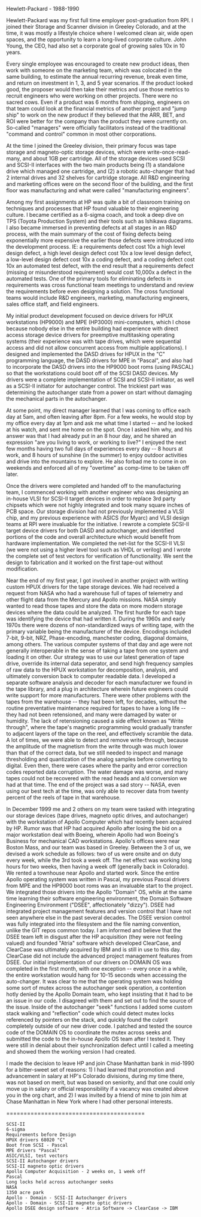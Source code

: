 Hewlett-Packard - 1988-1990

Hewlett-Packard was my first full time employer post-graduation from RPI.  I joined their Storage and Scanner division in Greeley Colorado, and at the time, it was mostly a lifestyle choice where I welcomed clean air, wide open spaces, and the opportunity to learn a long-lived corporate culture.  John Young, the CEO, had also set a corporate goal of growing sales 10x in 10 years.

Every single employee was encouraged to create new product ideas, then work with someone on the marketing team, which was colocated in the same building, to estimate the annual recurring revenue, break even time, and return on investment in 1, 3, and 5 year scenarios.  If the product looked good, the proposer would then take their metrics and use those metrics to recruit engineers who were working on other projects.  There were no sacred cows.  Even if a product was 6 months from shipping, engineers on that team could look at the financial metrics of another project and "jump ship" to work on the new product if they believed that the ARR, BET, and ROI were better for the company than the product they were currently on.  So-called "managers" were officially facilitators instead of the traditional "command and control" common in most other corporations.

At the time I joined the Greeley division, their primary focus was tape storage and magneto-optic storage devices, which were write-once-read-many, and about 1GB per cartridge.  All of the storage devices used SCSI and SCSI-II interfaces with the two main products being (1) a standalone drive which managed one cartridge, and (2) a robotic auto-changer that had 2 internal drives and 32 shelves for cartridge storage.  All R&D engineering and marketing offices were on the second floor of the building, and the first floor was manufacturing and what were called "manufacturing engineers".

Among my first assignments at HP was quite a bit of classroom training on techniques and processes that HP found valuable to their engineering culture.  I became certified as a 6-sigma coach, and took a deep dive on TPS (Toyota Production System) and their tools such as Ishikawa diagrams.  I also became immersed in preventing defects at all stages in an R&D process, with the main summary of the cost of fixing defects being exponentially more expensive the earlier those defects were introduced into the development process.  IE: a requirements defect cost 10x a high level design defect, a high level design defect cost 10x a low level design defect, a low-level design defect cost 10x a coding defect, and a coding defect cost 10x an automated test defect, with the end result that a requirements defect (missing or misunderstood requirement) would cost 10,000x a defect in the automated tests.  One of the primary tools for eliminating defects in requirements was cross functional team meetings to understand and review the requirements before even designing a solution.  The cross functional teams would include R&D engineers, marketing, manufacturing engineers, sales office staff, and field engineers.

My initial product development focused on device drivers for HPUX workstations (HP9000) and MPE (HP3000) mini-computers, which I chose because nobody else in the entire building had experience with direct access storage device drivers for preemptive multitasking operating systems (their experience was with tape drives, which were sequential access and did not allow concurrent access from multiple applications).  I designed and implemented the DASD drives for HPUX in the "C" programming language, the DASD drivers for MPE in "Pascal", and also had to incorporate the DASD drivers into the HP9000 boot roms (using PASCAL) so that the workstations could boot off of the SCSI DASD devices.  My drivers were a complete implementation of SCSI and SCSI-II initiator, as well as a SCSI-II initiator for autochanger control.  The trickiest part was determining the autochanger state from a power on start without damaging the mechanical parts in the autochanger.

At some point, my direct manager learned that I was coming to office each day at 5am, and often leaving after 8pm.  For a few weeks, he would stop by my office every day at 1pm and ask me what time I started -- and he looked at his watch, and sent me home on the spot.  Once I asked him why, and his answer was that I had already put in an 8 hour day, and he shared an expression "are you living to work, or working to live?" I enjoyed the next few months having two full days of experiences every day -- 8 hours at work, and 8 hours of sunshine (in the summer) to enjoy outdoor activities and drive into the mountains to explore.  He also forbad me to come in on weekends and enforced all of my "overtime" as comp-time to be taken off later.

Once the drivers were completed and handed off to the manufacturing team, I commenced working with another engineer who was designing an in-house VLSI for SCSI-II target devices in order to replace 3rd party chipsets which were not highly integrated and took many square inches of PCB space.  Our storage division had not previously implemented a VLSI chip, and my previous experience with ASICS (for Myarc) and VLSI design teams at RPI were invaluable for the initiative.  I rewrote a complete SCSI-II target device drivers for both DASD and autochanger, and identified portions of the code and overall architecture which would benefit from hardware implementation.  We completed the net-list for the SCSI-II VLSI (we were not using a higher level tool such as VHDL or verilog) and I wrote the complete set of test vectors for verification of functionality.  We sent the design to fabrication and it worked on the first tape-out without modification.

Near the end of my first year, I got involved in another project with writing custom HPUX drivers for the tape storage devices.  We had received a request from NASA who had a warehouse full of tapes of telemetry and other flight data from the Mercury and Apollo missions.  NASA simply wanted to read those tapes and store the data on more modern storage devices where the data could be analyzed.  The first hurdle for each tape was identifying the device that had written it.  During the 1960s and early 1970s there were dozens of non-standardized ways of writing tape, with the primary variable being the manufacturer of the device.  Encodings included 7-bit, 9-bit, NRZ, Phase-encoding, manchester coding, diagonal domains, among others. The various computer systems of that day and age were not generally interoperable in the sense of taking a tape from one system and loading it on other.  Our strategy was to use our latest generation of tape drive, override its internal data seperator, and send high frequency samples of raw data to the HPUX workstation for decomposition, analysis, and ultimately conversion back to computer readable data.  I developed a separate software analysis and decoder for each manufacturer we found in the tape library, and a plug in architecture wherein future engineers could write support for more manufacturers.  There were other problems with the tapes from the warehouse -- they had been left, for decades, without the routine preventative maintenance required for tapes to have a long life -- they had not been retensioned, and many were damaged by water or humidity.  The lack of retensioning caused a side effect known as "Write through", where the tape's magnetic programming would gradually transfer to adjacent layers of the tape on the reel, and effectively scramble the data.  A lot of times, we were able to detect and remove write-through, because the amplitude of the magnetism from the write through was much lower than that of the correct data, but we still needed to inspect and manage thresholding and quantization of the analog samples before converting to digital.  Even then, there were cases where the parity and error correction codes reported data corruption.  The water damage was worse, and many tapes could not be recovered with the read heads and a/d conversion we had at that time.  The end of the project was a sad story -- NASA, even using our best tech at the time, was only able to recover data from twenty percent of the reels of tape in that warehouse.

In December 1999 me and 2 others on my team were tasked with integrating our storage devices (tape drives, magneto optic drives, and autochanger) with the workstation of Apollo Computer which had recently been acquired by HP.  Rumor was that HP had acquired Apollo after losing the bid on a major workstation deal with Boeing, wherein Apollo had won Boeing's Business for mechanical CAD workstations.  Apollo's offices were near Boston Mass, and our team was based in Greeley.  Between the 3 of us, we devised a work schedule as follows: two of us were onsite and on duty every week, while the 3rd took a week off.  The net effect was working long hours for two weeks, then having a week off (generally back in Colorado).  We rented a townhouse near Apollo and started work.  Since the entire Apollo operating system was written in Pascal, my previous Pascal drivers from MPE and the HP9000 boot roms was an invaluable start to the project.  We integrated those drivers into the Apollo "Domain" OS, while at the same time learning their software engineering environment, the Domain Software Engineering Environment ("DSEE", affectionately "dizzy").  DSEE had integrated project management features and version control that I have not seen anywhere else in the past several decades.  The DSEE version control was fully integrated into the filesystem and the file naming convention, unlike the GIT repos common today.  I am informed and believe that the DSEE team left in disgust after the HP acquisition (they were not feeling valued) and founded "Atria" software which developed ClearCase, and ClearCase was ultimately acquired by IBM and is still in use to this day.  ClearCase did not include the advanced project management features from DSEE.  Our initial implementation of our drivers on DOMAIN OS was completed in the first month, with one exception -- every once in a while, the entire workstation would hang for 10-15 seconds when accessing the auto-changer.  It was clear to me that the operating system was holding some sort of mutex across the autochanger seek operation, a contention hotly denied by the Apollo Domain team, who kept insisting that it had to be an issue in our code.  I disagreed with them and set out to find the source of the issue.  Inside of the autochanger "seek" functions I added some custom stack walking and "reflection" code which could detect mutex locks referenced by pointers on the stack, and quickly found the culprit completely outside of our new driver code.  I patched and tested the source code of the DOMAIN OS to coordinate the mutex across seeks and submitted the code to the in-house Apollo OS team after I tested it.  They were still in denial about their synchronization defect until I called a meeting and showed them the working version I had created.

I made the decision to leave HP and join Chase Manhattan bank in mid-1990 for a bitter-sweet set of reasons: 1) I had learned that promotion and advancement in salary at HP's Colorado divisions, during my time there, was not based on merit, but was based on seniority, and that one could only move up in salary or official responsibility if a vacancy was created above you in the org chart, and 2) I was invited by a friend of mine to join him at Chase Manhattan in New York where I had other personal interests.

========================================
```
SCSI-II
6-sigma
Requirements before Design
HPUX drivers 68020 "C"
Boot from SCSI - Pascal
MPE drivers "Pascal"
ASIC/VLSI, test vectors
SCSI-II Autochanger drivers
SCSI-II magneto optic drivers
Apollo Computer Acquisition - 2 weeks on, 1 week off
Pascal
Long locks held across autochanger seeks
NASA
1350 acre park
Apollo - Domain - SCSI-II Autochanger drivers
Apollo - Domain - SCSI-II magneto optic drivers
Apollo DSEE design software - Atria Software -> ClearCase -> IBM
```
